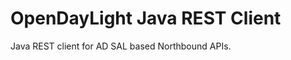 OpenDayLight Java REST Client
=============================
Java REST client for AD SAL based Northbound APIs.

